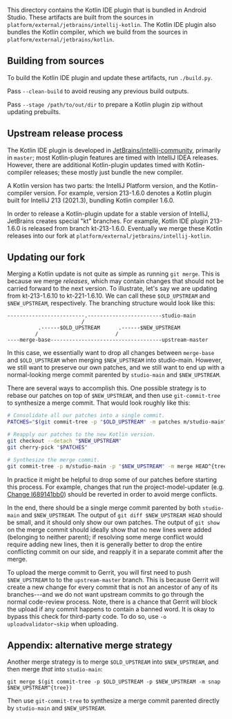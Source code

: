 This directory contains the Kotlin IDE plugin that is bundled in Android Studio.
These artifacts are built from the sources in `platform/external/jetbrains/intellij-kotlin`.
The Kotlin IDE plugin also bundles the Kotlin compiler, which we build from the sources in
`platform/external/jetbrains/kotlin`.


Building from sources
---
To build the Kotlin IDE plugin and update these artifacts, run `./build.py`.

Pass `--clean-build` to avoid reusing any previous build outputs.

Pass `--stage /path/to/out/dir` to prepare a Kotlin plugin zip without updating prebuilts.


Upstream release process
---
The Kotlin IDE plugin is developed in
[JetBrains/intellij-community](https://github.com/JetBrains/intellij-community),
primarily in `master`; most Kotlin-plugin features are timed with
IntelliJ IDEA releases. However, there are additional Kotlin-plugin updates
timed with Kotlin-compiler releases; these mostly just bundle the new compiler.

A Kotlin version has two parts: the IntelliJ Platform version, and the
Kotlin-compiler version. For example, version 213-1.6.0 denotes a Kotlin
plugin built for IntelliJ 213 (2021.3), bundling Kotlin compiler 1.6.0.

In order to release a Kotlin-plugin update for a stable version of IntelliJ,
JetBrains creates special "kt" branches. For example, Kotlin IDE plugin
213-1.6.0 is released from branch kt-213-1.6.0. Eventually we merge these Kotlin
releases into our fork at `platform/external/jetbrains/intellij-kotlin`.


Updating our fork
---
Merging a Kotlin update is not quite as simple as running `git merge`. This is
because we merge _releases_, which may contain changes that should not
be carried forward to the next version. To illustrate, let's say we are
updating from kt-213-1.6.10 to kt-221-1.6.10. We can call these `$OLD_UPSTREAM`
and `$NEW_UPSTREAM`, respectively. The branching structure would look like this:
```
-------------------------.------------------------studio-main
                        /
          .------$OLD_UPSTREAM      .------$NEW_UPSTREAM
         /                         /
----merge-base------------------------------------upstream-master
```
In this case, we essentially want to drop all changes between `merge-base`
and `$OLD_UPSTREAM` when merging `$NEW_UPSTREAM` into studio-main. However, we
still want to preserve our own patches, and we still want to end up with a
normal-looking merge commit parented by `studio-main` and `$NEW_UPSTREAM`.

There are several ways to accomplish this. One possible strategy is to rebase our
patches on top of `$NEW_UPSTREAM`, and then use `git-commit-tree` to synthesize a
merge commit. That would look roughly like this:
```bash
# Consolidate all our patches into a single commit.
PATCHES="$(git commit-tree -p "$OLD_UPSTREAM" -m patches m/studio-main^{tree})"

# Reapply our patches to the new Kotlin version.
git checkout --detach "$NEW_UPSTREAM"
git cherry-pick "$PATCHES"

# Synthesize the merge commit.
git commit-tree -p m/studio-main -p "$NEW_UPSTREAM" -m merge HEAD^{tree}
```
In practice it might be helpful to drop some of our patches before starting this
process. For example, changes that run the project-model-updater
(e.g. [Change I689141bb0](http://ag/I689141bb0)) should be reverted in order
to avoid merge conflicts.

In the end, there should be a single merge commit parented by both `studio-main`
and `$NEW_UPSTREAM`. The output of `git diff $NEW_UPSTREAM HEAD` should be small,
and it should only show our own patches. The output of `git show` on the merge
commit should ideally show that no new lines were added (belonging to neither parent);
if resolving some merge conflict would require adding new lines, then it is generally
better to drop the entire conflicting commit on our side, and reapply it in a separate
commit after the merge.

To upload the merge commit to Gerrit, you will first need to push `$NEW_UPSTREAM` to
to the `upstream-master` branch. This is because Gerrit will create a new change for
every commit that is not an ancestor of any of its branches---and we do not want
upstream commits to go through the normal code-review process. Note, there is a chance that
Gerrit will block the upload if any commit happens to contain a banned word. It is okay
to bypass this check for third-party code. To do so, use `-o uploadvalidator~skip`
when uploading.


Appendix: alternative merge strategy
---
Another merge strategy is to merge `$OLD_UPSTREAM` into `$NEW_UPSTREAM`, and then
merge _that_ into `studio-main`:
```
git merge $(git commit-tree -p $OLD_UPSTREAM -p $NEW_UPSTREAM -m snap $NEW_UPSTREAM^{tree})
```
Then use `git-commit-tree` to synthesize a merge commit parented directly by
`studio-main` and `$NEW_UPSTREAM`.
